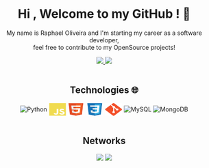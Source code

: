 

  <h1 align="center">
    Hi , Welcome to my GitHub ! 👋
  </h1>
  
  <p align="center">
    My name is Raphael Oliveira and I'm starting my career as a software developer, <br> feel free to contribute to my OpenSource projects! 
    </a>  
  </p>
  
  <p align="center">
  </p>
  
</div>

<div align="center">
  <a href="https://github.com/RaphaelOliveira10r">
    <img height="150em" src="https://github-readme-stats.vercel.app/api?username=RaphaelOliveira10r&count_private=true&include_all_commits=true&show_icons=true&theme=tokyonight&hide_border=false&show_owner=true"/>
    <img height="150em" src="https://github-readme-stats.vercel.app/api/top-langs/?username=RaphaelOliveira10r&theme=tokyonight&hide_border=false&&layout=compact"/>
  </a>
</div>

<div align="center" valign="top"><br>
<h2>Technologies 🌐 </h2>
    
<img align="center" alt="Python" height="40" width="50" src="https://cdn.jsdelivr.net/gh/devicons/devicon/icons/python/python-original.svg">
<img align="center" alt="Js" height="30" width="40" src="https://raw.githubusercontent.com/devicons/devicon/master/icons/javascript/javascript-plain.svg">
<img align="center" alt="HTML" height="30" width="40" src="https://raw.githubusercontent.com/devicons/devicon/master/icons/html5/html5-original.svg">
<img align="center" alt="CSS" height="30" width="40" src="https://raw.githubusercontent.com/devicons/devicon/master/icons/css3/css3-original.svg">
<img align="center" alt="git" height="30" width="40" src="https://raw.githubusercontent.com/devicons/devicon/master/icons/git/git-original.svg">
<img align="center" alt="MySQL" height="30" width="40" src="https://cdn.jsdelivr.net/gh/devicons/devicon/icons/mysql/mysql-original.svg">
<img align="center" alt="MongoDB" height="30" width="40" src="https://cdn.jsdelivr.net/gh/devicons/devicon/icons/mongodb/mongodb-plain.svg">
</div><br>

<div align="center">
  <h2>Networks</h2>
  <a href="https://www.linkedin.com/in/raphael-oliveira-53055119b" target="_blank"><img src="https://img.shields.io/badge/-LinkedIn-%230077B5?style=for-the-badge&logo=linkedin&logoColor=white" target="_blank"></a> 
  <a href="Rafael.oliveira205df@gmail.com"><img src="https://img.shields.io/badge/-Gmail-%23333?style=for-the-badge&logo=gmail&logoColor=white" target="_blank"></a>


